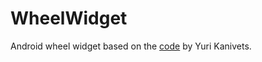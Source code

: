 WheelWidget
===========

Android wheel widget based on the [code](http://code.google.com/p/android-wheel/) by Yuri Kanivets.


